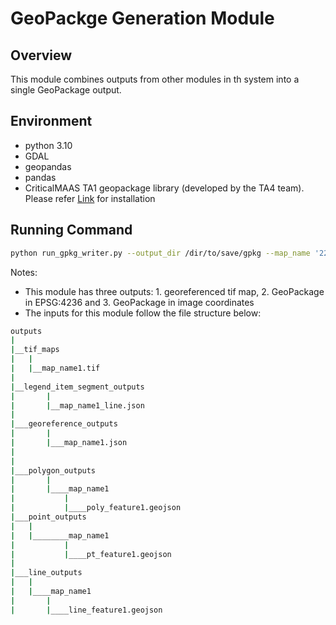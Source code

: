 # GeoPackge Generation Module
## Overview
This module combines outputs from other modules in th system into a single GeoPackage output. 

## Environment
- python 3.10
- GDAL
- geopandas
- pandas
- CriticalMAAS TA1 geopackage library (developed by the TA4 team). Please refer [Link](https://github.com/DARPA-CRITICALMAAS/ta1-geopackage/tree/47f585a0386dd5db3e7a9d96cc53d1e1b4f2ce10) for installation 


## Running Command
```sh
python run_gpkg_writer.py --output_dir /dir/to/save/gpkg --map_name '22253_25695' --layout_output_dir /dir/to/outputs/of/legend/item-description/sgement/module --georef_output_dir /dir/to/outputs/of/georef/module --poly_output_dir /dir/to/outputs/of/polygon/module --ln_output_dir /dir/to/outputs/of/line/module --pt_output_dir /dir/to/outputs/of/point/module --nongeoref_map_dir /dir/to/tif/map --georef_map_output /dir/to/save/georeferenced/map
```
Notes: 
- This module has three outputs: 1. georeferenced tif map, 2. GeoPackage in EPSG:4236 and 3.  GeoPackage in image coordinates
- The inputs for this module follow the file structure below:
```bash
outputs
|
|__tif_maps
|   |
|   |__map_name1.tif
|
|__legend_item_segment_outputs
|		|
|		|__map_name1_line.json
|
|___georeference_outputs
|		|
|		|___map_name1.json
|			
|
|___polygon_outputs
|		|
|		|____map_name1
|			|
|			|____poly_feature1.geojson 
|___point_outputs
|	|				
|	|________map_name1
|			|
|			|____pt_feature1.geojson  
|
|___line_outputs
|	|
|	|____map_name1
|		|					
|		|____line_feature1.geojson
```
